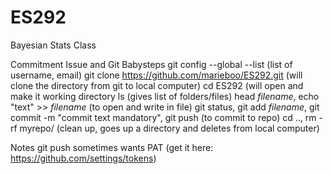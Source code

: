 # ES292
Bayesian Stats Class

Commitment Issue and Git Babysteps
git config --global --list (list of username, email)
git clone https://github.com/marieboo/ES292.git (will clone the directory from git to local computer)
cd ES292 (will open and make it working directory
ls   (gives list of folders/files)
head *filename*, echo "text" >> *filename* (to open and write in file)
git status, git add *filename*, git commit -m "commit text mandatory", git push (to commit to repo)
cd .., rm -rf myrepo/ (clean up, goes up a directory and deletes from local computer)

Notes
git push sometimes wants PAT (get it here: https://github.com/settings/tokens) 

